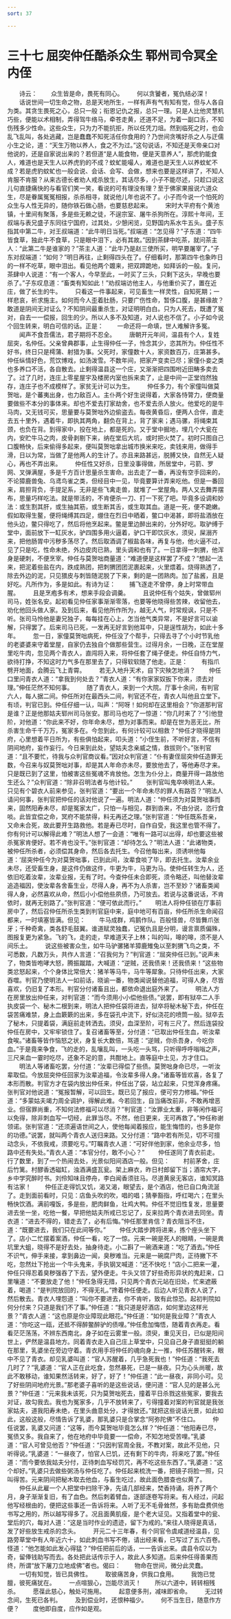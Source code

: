 ```yaml
---
sort: 37

---
```


# 三十七 屈突仲任酷杀众生 郓州司令冥全内侄

　　诗云：
　　众生皆是命，畏死有同心。
　　何以贪饕者，冤仇结必深！
　　话说世间一切生命之物，总是天地所生，一样有声有气有知有觉，但与人各自为类。其贪生畏死之心，总只一般；衔恩记仇之报，总只一理。只是人比他灵慧机巧些，便能以术相制，弄得驾牛络马，牵苍走黄，还道不足，为着一副口舌，不知伤残多少性命。这些众生，只为力不能抗拒，所以任凭刀俎。然到临死之时，也会乱飞乱叫，各处逃藏，岂是蠢蠢不知死活任你食用的？乃世间贪嘴好杀之人与迂儒小生之论，道：“天生万物以养人，食之不为过。”这句说话，不知还是天帝亲口对他说的，还是自家说出来的？若但道“是人能食物，便是天意养人”，那虎豹能食人，难道也是天生人以养虎豹的不成？蚊虻能嘬人，难道也是天生人以养蚊虻不成？若是虎豹蚊虻也一般会说、会话、会写、会做，想来也要是这样讲了，不知人肯服不肯服？从来古德长者劝人戒杀放生，其话尽多，小子不能尽述，只趁口说这儿句直捷痛快的与看官们笑一笑，看说的可有理没有理？至于佛家果报说六道众生，尽是眷属冤冤相报，杀杀相寻，就说他儿年也说不了。小子而今说一个怕死的众生与人性无异的，随你铁石做心肠，也要慈悲起来。
　　宋时大平府有个黄池镇，十里间有聚落，多是些无赖之徒，不逞宗室、屠牛杀狗所在。淳熙十年间，王叔端与表兄盛子东同往宁国府，过其处，少憩闲览，见野国内系水牛五头。盛子东指其中第二牛，对王叔端道：“此牛明日当死。”叔端道：“怎见得？”子东道：“四牛皆食草，独此牛不食草，只是眼中泪下，必有其故。”因到茶肆中吃茶，就问茶主人：“此第二牛是谁家的？”茶主人道：“此牛乃是赵三使所买，明早要屠宰了。”子东对叔端道：“如何？”明日再往，止剩得四头在了。仔细看时，那第四牛也象昨日的一样不吃草，眼中泪出。看见他两个踱来，把双蹄跪地，如拜诉的一般。复问，茶肆中人说道：“有一个客人，今早至此，一时买了三头，只剩下这头，早晚也要杀了。”子东叹息道：“畜类有知如此！”劝叔端访他主人，与他重价买了，置在近庄，做了长生的牛。
　　只看这一件事起来，可见畜生一样灵性，自知死期；一样悲哀，祈求施主。如何而今人歪着肚肠，只要广伤性命，暂侈口腹，是甚缘故？敢道是阴间无对证么？不知阴间最重杀生，对证明明白白。只为人死去，既遭了冤对，自去一一偿报，回生的少。所以人多不及知道，对人说也不信了。小子如今说个回生转来，明白可信的话。正是：
　　一命还将一命填，世人难解许多冤。
　　闻声不食吾儒法，君子期将不忍全。
　　唐朝开元年间，温县有个人，复姓屈突，名仲任。父亲曾典郡事，止生得仲任一子，怜念其少，恣其所为。仲任性不好书，终日只是樗蒲、射猎为事。父死时，家僮数十人，家资数百万，庄第甚多。仲任纵情好色，荒饮博戏，如汤泼雪。不数年间，把家产变卖已尽；家僮仆妾之类也多养口不活，各自散去。止剩得温县这一个庄，又渐渐把四围咐近田畴多卖去了。过了几时，连庄上零星屋宇及楼房内室也拆来卖了，止是中间一正堂岿然独存，连庄子也不成模样了。家贫无计可以为生。
　　仲任多力，有个家僮叫做莫贺咄，是个蕃夷出身，也力敌百人。主仆两个好生说得着，大家各恃膂力，便商量要做些不本分的事体来。却也不爱去打家劫舍，也不爱去杀人放火。他爱吃的是牛马肉，又无钱可买，思量要与莫贺咄外边偷盗去。每夜黄昏后，便两人合伴，直走去五十里外，遇着牛，即执其两角，翻负在背上，背了家来；遇马骡，将绳束其颈，也负在背。到得家中，投在地上，都是死的。又于堂中掘地，埋几个大瓮在内，安贮牛马之肉，皮骨剥剔下来，纳在堂后大坑，或时把火焚了。初时只图自己口腹畅快，后来偷得多起来，便叫莫贺咄拿出城市换米来吃，卖钱来用，做得手滑，日以为常，当做了是他两人的生计了。亦且来路甚远，脱膊又快，自然无人疑心，再也不弄出来。
　　仲任性又好杀，日里没事得做，所居堂中，弓箭、罗网、叉弹满屋，多是千方百计思量杀生害命。出去走了一番，再没有空手回来的，不论獐鹿兽兔、乌鸢鸟雀之类，但经目中一见，毕竟要算计弄来吃他。但是一番回来，肩担背负，手提足系，无非是些飞禽走兽，就堆了一堂屋角。两人又去舞弄摆布，思量巧样吃法。就是带活的，不肯便杀一刀、打一下死了吧。毕竟多设调和妙法：或生割其肝，或生抽其筋，或生断其舌，或生取其血。道是一死，便不跪嫩。假如取得生鳌，便将绳缚其四足，绷住在烈日中晒着，鳖口中渴甚，即将盐酒放在他头边，鳖只得吃了，然后将他烹起来。鳖是里边醉出来的，分外好吃。取驴缚于堂中，面前放下一缸灰水，驴四围多用火逼着，驴口干即饮灰水，须臾，屎溺齐来，把他肠胃中污秽多荡尽了。然后取酒调了椒盐各味，再复与他，他火逼不过，见了只是吃，性命未绝，外边皮肉已熟，里头调和也有了。一日拿得一刺猬，他浑身是硬刺，不便烹宰。仲任与莫贺咄商量道：“难道便是这样罢了不成？”想起一法来，把泥着些盐在内，跌成熟团，把刺猬团团泥裹起来，火里煨着。烧得熟透了，除去外边的泥，只见猥皮与刺皆随泥脱了下来，剩的是一团熟肉。加了盐酱，且是好吃。凡所作为，多是如此。有诗为证：
　　捕飞逐走不曾停，身上时常带血腥。
　　且是烹疱多有术，想来手段会调羹。
　　且说仲任有个姑失，曾做郓州司马，姓张名安。起初看见仲任家事渐渐零落，也要等他晓得些苦辣，收留他去，劝化他回头做人家。及到后来，看见他所作所为，越无人气，时常规讽，只是不听。张司马怜他是妻兄独子，每每挂在心上，怎当他气类异常，不是好言可以谕解，只得罢了。后来司马已死，一发再无好言到他耳中，只是逞性胡为，如此十多年。
　　忽一日，家僮莫贺咄病死，仲任没了个帮手，只得去寻了个小时节乳他的老婆婆来守着堂屋，自家仍去独自个做那些营生。过得月余，一日晚，正在堂屋里吃牛肉，忽见两个青衣人，直闯将入来，将仲任套了绳子便走。仲任自恃力气，欲待打挣，不知这时力气多在那里去了，只得软软随了他走。正是：
　　有指爪劈开地面，会腾云飞上青霄。
　　若无入地升天术，自下灾殃怎地消？
　　仲任口里问青衣人道：“拿我到何处去？”青衣人道：“有你家家奴扳下你来，须去对理。”伸任茫然不知何事。
　　随了青衣人，来到一个大院。厅事十余间，有判官六人，每人据二间。仲任所对在最西头二间，判官还不在，青衣人叫他且立堂下。有顷，判官已到。仲任仔细一认，叫声：“阿呀！如何却在这里相会？”你道那判官是谁？正是他那姑夫郓州司马张安。那司马也吃了一惊道：“你几时来了？”引他登阶，对他道：“你此来不好，你年命未尽，想为对事而来。却是在世为恶无比，所杀害生命千千万万，冤家多在。今忽到此，有何计较可以相救？”仲任才晓得是阴府，心里想着平日所为，有些俱怕起来，叩头道：“小侄生前，不听好言，不信有阴间地府，妄作妄行。今日来到此处，望姑夫念亲威之情，救拔则个。”张判官道：“且不要忙，待我与众判官商议看。”因对众判官道：“仆有妻侄屈突仲任造罪无数，今召来与奴莫贺咄对事，却是其人年命亦未尽，要放他去了，等他寿尽才来。只是既已到了这里，怕被害这些冤魂不肯放他。怎生为仆分上，商量开得一路放他生还么？”众判官道：“除非召明法者与他计较。”
　　张判官叫鬼卒唤明法人来。只见有个碧衣人前来参见，张判官道：“要出一个年命未尽的罪人有路否？”明法人请问何事，张判官把仲任的话对他说了一遍。明法人道：“仲任须为对莫贺咄事而来，固然阳寿未尽，却是冤家太广，只怕一与相见，群到沓来，不由分说，恣行食啖。此皆宜偿之命，冥府不能禁得，料无再还之理。”张判官道：“仲任既系吾亲，又命未合死，故此要开生路救他。若是寿已尽时，自作自受，我这里也管不得了。你有何计可以解得此难？”明法人想了一会道：“唯有一路可以出得，却也要这些被杀冤家肯便好。若不肯也没干。”张判官道：“却待怎么？”明法人道：“此诸物类，被仲任所杀者，必须偿其身命，然后各去托生。今召他每出来，须诱哄他每道：‘屈突仲任今为对莫贺咄事，已到此间，汝辈食啖了毕，即去托生。汝辈余业未尽，还受畜生身，是这件仍做这件，牛更为牛，马更为马。使仲任转生为人，还依旧吃着汝辈，汝辈业报，无有了时。今查仲任未合即死，须令略还，叫他替汝辈追造福因，使汝辈各舍畜生业，尽得人身，再不为人杀害，岂不至妙？’诸畜类闻得人身，必然喜欢从命，然后小小偿他些夙债，乃可放去。若说与这番说话，不肯依时，就再无别路了。”张判官道：“便可依此而行。”
　　明法人将仲任锁在厅事前房中了，然后召仲任所杀生类到判官庭中来，庭中地可有百亩，仲任所杀生命闻召都来，一时填塞皆满。但见：
　　牛马成群，鸡鹅作队。百般怪兽，尽皆舞爪张牙；千种奇禽，类各舒毛鼓翼。谁道赋灵独蠢，记冤仇且是分明，谩言禀质偏殊，图报复更为紧急。飞的飞，走的走，早难道天子上林；叫的叫，嗥的嗥，须不是人间乐土。
　　说这些被害众生，如牛马驴骡猪羊獐鹿雉兔以至刺猬飞鸟之类，不可悉数，凡数万头，共作人言道：“召我何为？”判官道：“屈突仲任已到。”说声未了，物类皆咆哮大怒，腾振蹴踏，大喊道：“逆贼，还我债来！还我债来！”这些物类忿怒起来，个个身体比常倍大：猪羊等马牛，马牛等犀象。只待仲任出来，大家吞噬。判官乃使明法人一如前话，晓谕一番，物类闻说替他追福，可得人身，尽皆喜欢，仍旧复了本形。判官分付诸畜且出，都依命退出庭外来了。
　　明法人方在房里放出仲任来，对判官道：“而今须用小小偿他些债。”说罢，即有狱卒二人手执皮袋一个、秘木二根到来，明法人把仲任袋将进去，狱卒将秘木秘下去，仲任在袋苦痛难禁，身上血簌簌的出来，多在袋孔中流下，好似浇花的喷筒一般。狱卒去了秘木，只提着袋，满庭前走转洒去。须臾，血深至阶，可有三尺了。然后连袋投仲任在房中，又牢牢锁住了。复召诸畜等至，分付道：“已取出仲任生血，听汝辈食唉。”诸畜等皆作恼怒之状，身复长大数倍，骂道：“逆贼，你杀吾身，今吃你血。”于是竟来争食，飞的走的，乱嚷乱叫，一头吃一头骂，只听得呼呼嗡嗡之声，三尺来血一霎时吃尽，还象不足的意，共酣地上。直等庭中土见，方才住口。
　　明法人等诸畜吃罢，分付道：“汝辈已得偿了些债。莫贺咄身命已尽，一听汝辈取偿。今放屈突仲任回家为汝辈追福，令汝辈多得人身。”诸畜等皆欢喜，各复了本形而散。判官方才在袋内放出仲任来，仲任出了袋，站立起来，只觉浑身疼痛。张判官对他说道：“冤报暂解，可以回生。既已见了报应，便可穷力修福。”仲任道：“多蒙姑夫竭力周全调护，得解此难。今若回生，自当痛改前非，不敢再增恶业。但宿罪尚重，不知何法修福可以尽消？”判官道：“汝罪业太重，非等闲作福可以免得，除非刺血写一切经，此罪当尽。不然，他日更来，无可再救了。”仲任称谢领诺。张判官道：“还须遍语世间之人，使他每闻着报应，能生悔悟的，也多是你的功德。”说罢，就叫两个青衣人送归来路。又分付道：“路中若有所见，切不可擅动念头，不依我戒，须要吃亏。”叮瞩青衣人道：“可好伴他到家，他余业尽多，怕路中还有失处。”青衣人道：“本官分付，敢不小心？”
　　仲任遂同了青衣前走。行了数里，到了一个热闹去处，光景似阳间酒店一般。但见：
　　村前茅舍，庄后竹篱。村醪香透磁缸，浊酒满盛瓦瓮。架上麻衣，昨日村郎留下当；酒帘大字，乡中学究醉时书。刘伶知味且停舟，李白闻香须驻马。尽道黄泉无客店，谁知冥路有沽家！
　　仲任正走得饥又饥，渴又渴，眼望去，是个酒店，他已自口角流涎了。走到面前看时，只见：店鱼头吹的吹，唱的唱；猜拳豁指，呼红喝六；在里头畅快饮酒。满前嘎饭，多是些，肥肉鲜鱼，壮鸡大鸭。仲任不觉旧性复发，思量要进去坐一坐，吃他一餐，早把他姑夫所戒已忘记了，反来拉两个青衣进去同坐。青衣道：“进去不得的，错走去了，必有后悔。”仲任那里肯信？青衣阻当不住，道：“既要进去，我们只在此间等你。”
　　仲任大踏步跨将进来，拣个座头坐下了。店小二忙摆着案酒，仲任一看，吃了一惊。元来一碗是死人的眼睛，一碗是粪坑里大蛆，晓得不是好去处，抽身待走。小二斟了一碗酒来道：“吃了酒去。”仲任不识气，伸手来接，拿到鼻边一闻，臭秽难当。元来是一碗腐尸肉，正待撇下不吃，忽然灶下抢出一个牛头鬼来，手执钢叉喊道：“还不快吃！”店小二把来一灌，仲任只得忍着臭秽强吞了下去，望外便走。牛头又领了好些奇形异状的鬼赶来，口里嚷道：“不要放走了他！”仲任急得无措，只见两个青衣元站在旧处，忙来遮蔽着，喝道：“是判院放回的，不得无礼。”搀着仲任便走。后边人听见青衣人说了，然后散去。青衣人埋怨道：“叫你不要进去，你不肯听，致有此惊恐。起初判院如何分付来？只道是我们不了事。”仲任道：“我只道是好酒店，如何里边这样光景？”青衣人道：“这也原是你业障现此眼花。”仲任道：“如何是我业障？”青衣人道：“你吃这一瓯，还抵不得醉鳖醉驴的债哩。”仲任愈加悔悟，随着青衣再走。看看茫茫荡荡，不辨东西南北，身子如在云雾里一般。须臾，重见天日，已似是阳间世上，俨然是温县地方。同着青衣走入自己庄上草堂中，只见自己身子直挺挺的躺在那里，乳婆坐在旁边守着。青衣用手将仲任的魂向身上一推，仲任苏醒转来，眼中不见了青衣。却见乳婆叫道：“官人苏醒着，几乎急死我也！”仲任道：“我死去几时了？”乳婆道：“官人正在此吃食，忽然暴死，已是一昼夜。只为心头尚暖，故此不敢移动，谁知果然活转来，好了，好了！”仲任道：“此一昼夜，非同小可。见了好些阴间地府光景。”那老婆子喜听的是这些说话，便问道：“官人见的是甚么光景？”仲任道：“元来我未该死，只为莫贺咄死去，撞着平日杀戮这些冤家，要我去对证，故勾我去。我也为冤家多，几乎不放转来了，亏得撞着对案的判官就是我张家姑夫，道我阳寿未绝，在里头曲意处分，才得放还。”就把这些说话光景，如此如此，这般这般，尽情告诉了乳婆，那乳婆只是合掌念“阿弥陀佛”不住口。
　　仲任说罢，乳婆又问道：“这等，而今莫贺咄毕竟怎么样？”仲任道：“他阳寿已尽，冤债又多。我自来了，他在地府中毕竟要一一偿命，不知怎地受苦哩。”乳婆道：“官人可曾见他否？”仲任道：“只因判官周全我，不教对案，故此不见他，只听得说。”乳婆道：“一昼夜了，怕官人已饥，还有剩下的牛肉，将来吃了罢。”仲任道：“而今要依我姑夫分付，正待刺血写经罚咒，再不吃这些东西了。”乳婆道：“这个却好。”乳婆只去做些粥汤与仲任吃了。仲任起来梳洗一番，把镜子将脸一照，只叫得苦。元来阴间把秘木取去他血，与畜生吃过，故此面色腊查也似黄了。
　　仲任从此雇一个人把堂中扫除干净，先请几部经来，焚香持诵，将养了两个月，身子渐渐复旧，有了血色。然后刺着臂血，逐部逐卷写将来。有人经过，问起他写经根由的，便把这些事还一告诉将来。人听了无不毛骨耸然，多有助盘费供他书写之用的，所以越写得多了。况且面黄肌瘦，是个老大证见。又指着堂中的瓮、堂后的穴，每对人道：“这是当时作业的遗迹，留下为戒的。”来往人晓得是真话，发了好些放生戒杀的念头。
　　开元二十三年春，有个同官令虞咸道经温县，见路旁草堂中有人年近六十，如此刺血书写不倦，请出经来看，已写过了五六百卷。怪道：“他怎能如此发心得猛？”仲任把前后的话，一一告诉出来。虞县令叹以为奇，留俸钱助写而去。各处把此话传示于人，故此人多知道。后来仲任得善果而终，所谓“放下屠刀立地成佛”者也。偈曰：
　　物命在世间，微分此灵蠢。
　　一切有知觉，皆已具佛性。
　　取彼痛苦身，供我口食用。
　　我饱已觉膻，彼死痛犹在。
　　一点喧狠心，岂能尽消灭！
　　所以六道中，转转相残杀。
　　愿葆此慈心，触处可施用。
　　起意便多刑，减味即省命。
　　无过转念间，生死已各判。
　　及到偿业时，还恨种福少。
　　何不当生日，随意作方便？
　　度他即自度，应作如是观。











